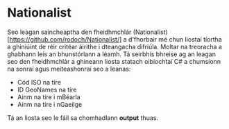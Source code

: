 # Nationalist

Seo leagan saincheaptha den fheidhmchlár (Nationalist)[https://github.com/rodoch/Nationalist/] a d'fhorbair mé chun liostaí tíortha a ghiniúint de réir critéar áirithe i dteangacha difriúla. Moltar na treoracha a ghabhann leis an bhunstórlann a léamh. Tá seirbhís bhreise ag an leagan seo den fheidhmchlár a ghineann liosta statach oibíochtaí C# a chumsíonn na sonraí agus meiteashonraí seo a leanas:

- Cód ISO na tíre
- ID GeoNames na tíre
- Ainm na tíre i mBéarla
- Ainm na tíre i nGaeilge

Tá an liosta seo le fáil sa chomhadlann **output** thuas.

